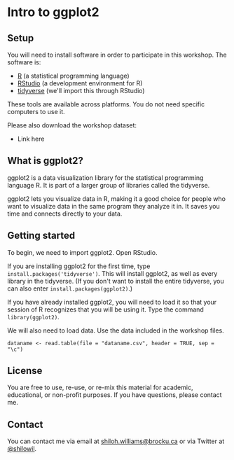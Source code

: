 # Intro to ggplot2

## Setup

You will need to install software in order to participate in this workshop. The software is:

- [R](https://www.r-project.org/) (a statistical programming language)
- [RStudio](https://www.rstudio.com/) (a development environment for R)
- [tidyverse](https://www.tidyverse.org/) (we'll import this through RStudio)

These tools are available across platforms. You do not need specific computers to use it.

Please also download the workshop dataset:

- Link here

## What is ggplot2?

ggplot2 is a data visualization library for the statistical programming language R. It is part of a larger group of libraries called the tidyverse.

ggplot2 lets you visualize data in R, making it a good choice for people who want to visualize data in the same program they analyze it in. It saves you time and connects directly to your data.

## Getting started

To begin, we need to import ggplot2. Open RStudio.

If you are installing ggplot2 for the first time, type ``install.packages('tidyverse')``. This will install ggplot2, as well as every library in the tidyverse. (If you don't want to install the entire tidyverse, you can also enter ``install.packages(ggplot2)``.)

If you have already installed ggplot2, you will need to load it so that your session of R recognizes that you will be using it. Type the command ``library(ggplot2)``.

We will also need to load data. Use the data included in the workshop files.

``dataname <- read.table(file = "dataname.csv", header = TRUE, sep = "\c")``

## License

You are free to use, re-use, or re-mix this material for academic, educational, or non-profit purposes. If you have questions, please contact me.

## Contact

You can contact me via email at [shiloh.williams@brocku.ca](mailto:shiloh.williams@brocku.ca) or via Twitter at [@shilowil](https://www.twitter.com/shilowil).
